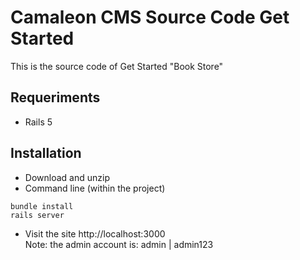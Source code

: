 # Camaleon CMS Source Code Get Started
This is the source code of Get Started "Book Store"
## Requeriments
* Rails 5

## Installation
* Download and unzip
* Command line (within the project)
```
bundle install
rails server
```
* Visit the site http://localhost:3000   
Note: the admin account is: admin | admin123